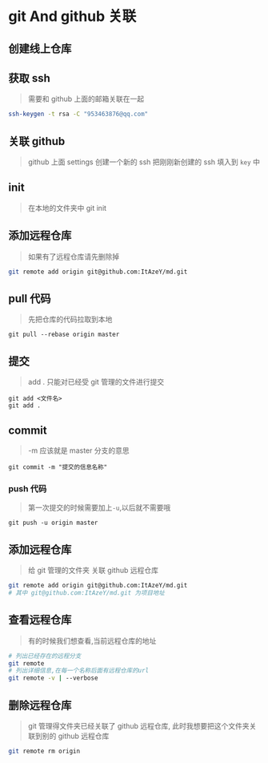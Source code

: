 # git And github 关联

## 创建线上仓库

## 获取 ssh

> 需要和 github 上面的邮箱关联在一起

```bash
ssh-keygen -t rsa -C "953463876@qq.com"
```

## 关联 github

> github 上面 settings 创建一个新的 ssh
> 把刚刚新创建的 ssh 填入到 `key` 中

## init

> 在本地的文件夹中 git init

## 添加远程仓库

> 如果有了远程仓库请先删除掉

```bash
git remote add origin git@github.com:ItAzeY/md.git
```

## pull 代码

> 先把仓库的代码拉取到本地

```git
git pull --rebase origin master
```

## 提交

> add . 只能对已经受 git 管理的文件进行提交

```git
git add <文件名>
git add .
```

## commit

> -m 应该就是 master 分支的意思

```git
git commit -m "提交的信息名称"
```

### push 代码

> 第一次提交的时候需要加上`-u`,以后就不需要哦

```git
git push -u origin master
```

## 添加远程仓库

> 给 git 管理的文件夹 关联 github 远程仓库

```Bash
git remote add origin git@github.com:ItAzeY/md.git
# 其中 git@github.com:ItAzeY/md.git 为项目地址
```

## 查看远程仓库

> 有的时候我们想查看,当前远程仓库的地址

```Bash
# 列出已经存在的远程分支
git remote
# 列出详细信息,在每一个名称后面有远程仓库的url
git remote -v | --verbose
```

## 删除远程仓库

> git 管理得文件夹已经关联了 github 远程仓库,
> 此时我想要把这个文件夹关联到别的 github 远程仓库

```Bash
git remote rm origin
```
